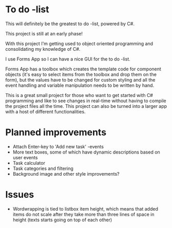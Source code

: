 # To do -list

This will definitely be the greatest to do -list, powered by C#.

This project is still at an early phase!

With this project I'm getting used to object oriented programming and consolidating my knowledge of C#. 

I use Forms App so I can have a nice GUI for the to do -list. 

Forms App has a toolbox which creates the template code for component objects (it's easy to select items from the toolbox and drop them on the form), but the values have to be changed for custom styling and all the event handling and variable manipulation needs to be written by hand.

This is a great small project for those who want to get started with C# programming and like to see changes in real-time without having to compile the project files all the time. This project can also be turned into a larger app with a host of different functionalities.

# Planned improvements

* Attach Enter-key to 'Add new task' -events
* More text boxes, some of which have dynamic descriptions based on user events
* Task calculator
* Task categories and filtering
* Background image and other style improvements?

# Issues

* Wordwrapping is tied to listbox item height, which means that added items do not scale after they take more than three lines of space in height (texts starts going on top of each other)
